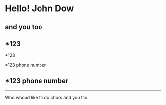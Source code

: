 # Hello! John Dow
## and you too
*123
-
*123

*123 phone number

*123 phone number
-
___
Who whoud like to do chors and you too